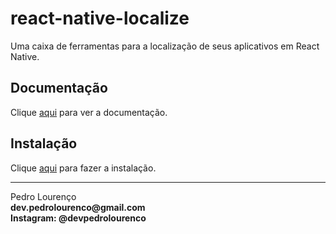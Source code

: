 # react-native-localize

Uma caixa de ferramentas para a localização de seus aplicativos em React Native.

## Documentação

Clique [aqui](https://github.com/react-native-community/react-native-localize) para ver a documentação.

## Instalação

Clique [aqui](https://www.npmjs.com/package/react-native-localize) para fazer a instalação.


<hr>
<stong>Pedro Lourenço</strong><br>
<Strong>dev.pedrolourenco@gmail.com</strong><br>
<Strong>Instagram: @devpedrolourenco</strong>